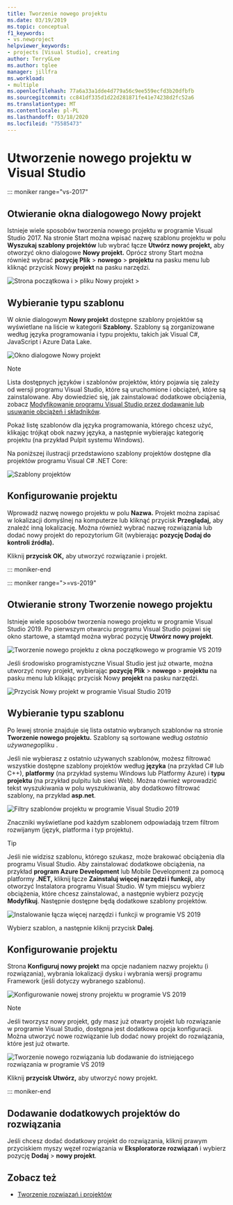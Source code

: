 ```yaml
---
title: Tworzenie nowego projektu
ms.date: 03/19/2019
ms.topic: conceptual
f1_keywords:
- vs.newproject
helpviewer_keywords:
- projects [Visual Studio], creating
author: TerryGLee
ms.author: tglee
manager: jillfra
ms.workload:
- multiple
ms.openlocfilehash: 77a6a33a1dde4d779a56c9ee559ecfd3b20dfbfb
ms.sourcegitcommit: cc841df335d1d22d281871fe41e74238d2fc52a6
ms.translationtype: MT
ms.contentlocale: pl-PL
ms.lasthandoff: 03/18/2020
ms.locfileid: "75585473"
---
```

# <a name="create-a-new-project-in-visual-studio"></a>Utworzenie nowego projektu w Visual Studio

::: moniker range="vs-2017"

## <a name="open-the-new-project-dialog"></a>Otwieranie okna dialogowego Nowy projekt

Istnieje wiele sposobów tworzenia nowego projektu w programie Visual Studio 2017. Na stronie Start można wpisać nazwę szablonu projektu w polu **Wyszukaj szablony projektów** lub wybrać łącze **Utwórz nowy projekt,** aby otworzyć okno dialogowe **Nowy projekt.** Oprócz strony Start można również wybrać **pozycję Plik** > **nowego** > **projektu** na pasku menu lub kliknąć przycisk Nowy **projekt** na pasku narzędzi.

![Strona początkowa i > pliku Nowy projekt >](./media/vside-newproject1.png)

## <a name="select-a-template-type"></a>Wybieranie typu szablonu

W oknie dialogowym **Nowy projekt** dostępne szablony projektów są wyświetlane na liście w kategorii **Szablony.** Szablony są zorganizowane według języka programowania i typu projektu, takich jak Visual C#, JavaScript i Azure Data Lake.

![Okno dialogowe Nowy projekt](./media/vside-newproject-templates-list.png)

> [!NOTE]
> Lista dostępnych języków i szablonów projektów, który pojawia się zależy od wersji programu Visual Studio, które są uruchomione i obciążeń, które są zainstalowane. Aby dowiedzieć się, jak zainstalować dodatkowe obciążenia, zobacz [Modyfikowanie programu Visual Studio przez dodawanie lub usuwanie obciążeń i składników](../install/modify-visual-studio.md).

Pokaż listę szablonów dla języka programowania, którego chcesz użyć, klikając trójkąt obok nazwy języka, a następnie wybierając kategorię projektu (na przykład Pulpit systemu Windows).

Na poniższej ilustracji przedstawiono szablony projektów dostępne dla projektów programu Visual C# .NET Core:

![Szablony projektów](./media/new-project-dialog-net-core.png)

## <a name="configure-your-project"></a>Konfigurowanie projektu

Wprowadź nazwę nowego projektu w polu **Nazwa.** Projekt można zapisać w lokalizacji domyślnej na komputerze lub kliknąć przycisk **Przeglądaj,** aby znaleźć inną lokalizację. Można również wybrać nazwę rozwiązania lub dodać nowy projekt do repozytorium Git (wybierając **pozycję Dodaj do kontroli źródła).**

Kliknij **przycisk OK,** aby utworzyć rozwiązanie i projekt.

::: moniker-end

::: moniker range=">=vs-2019"

## <a name="open-the-create-a-new-project-page"></a>Otwieranie strony Tworzenie nowego projektu

Istnieje wiele sposobów tworzenia nowego projektu w programie Visual Studio 2019. Po pierwszym otwarciu programu Visual Studio pojawi się okno startowe, a stamtąd można wybrać pozycję **Utwórz nowy projekt**.

![Tworzenie nowego projektu z okna początkowego w programie VS 2019](media/vs-2019/start-window-create-new-project.png)

Jeśli środowisko programistyczne Visual Studio jest już otwarte, można utworzyć nowy projekt, wybierając **pozycję Plik** > **nowego** > **projektu** na pasku menu lub klikając przycisk Nowy **projekt** na pasku narzędzi.

![Przycisk Nowy projekt w programie Visual Studio 2019](media/vs-2019/new-project-button.png)

## <a name="select-a-template-type"></a>Wybieranie typu szablonu

Po lewej stronie znajduje się lista ostatnio wybranych szablonów na stronie **Tworzenie nowego projektu.** Szablony są sortowane według *ostatnio używanego*pliku .

Jeśli nie wybierasz z ostatnio używanych szablonów, możesz filtrować wszystkie dostępne szablony projektów według **języka** (na przykład C# lub C++), **platformy** (na przykład systemu Windows lub Platformy Azure) i **typu projektu** (na przykład pulpitu lub sieci Web). Można również wprowadzić tekst wyszukiwania w polu wyszukiwania, aby dodatkowo filtrować szablony, na przykład **asp.net**.

![Filtry szablonów projektu w programie Visual Studio 2019](media/vs-2019/create-new-project-filters.png)

Znaczniki wyświetlane pod każdym szablonem odpowiadają trzem filtrom rozwijanym (język, platforma i typ projektu).

> [!TIP]
> Jeśli nie widzisz szablonu, którego szukasz, może brakować obciążenia dla programu Visual Studio. Aby zainstalować dodatkowe obciążenia, na przykład **program Azure Development** lub Mobile Development za pomocą platformy **.NET,** kliknij łącze **Zainstaluj więcej narzędzi i funkcji,** aby otworzyć Instalatora programu Visual Studio. W tym miejscu wybierz obciążenia, które chcesz zainstalować, a następnie wybierz pozycję **Modyfikuj**. Następnie dostępne będą dodatkowe szablony projektów.
>
> ![Instalowanie łącza więcej narzędzi i funkcji w programie VS 2019](media/vs-2019/install-more-tools-features.png)

Wybierz szablon, a następnie kliknij przycisk **Dalej**.

## <a name="configure-your-project"></a>Konfigurowanie projektu

Strona **Konfiguruj nowy projekt** ma opcje nadaniem nazwy projektu (i rozwiązania), wybrania lokalizacji dysku i wybrania wersji programu Framework (jeśli dotyczy wybranego szablonu).

![Konfigurowanie nowej strony projektu w programie VS 2019](media/vs-2019/configure-new-project.png)

> [!NOTE]
> Jeśli tworzysz nowy projekt, gdy masz już otwarty projekt lub rozwiązanie w programie Visual Studio, dostępna jest dodatkowa opcja konfiguracji. Można utworzyć nowe rozwiązanie lub dodać nowy projekt do rozwiązania, które jest już otwarte.
>
> ![Tworzenie nowego rozwiązania lub dodawanie do istniejącego rozwiązania w programie VS 2019](media/vs-2019/configure-new-project-solution.png)

Kliknij **przycisk Utwórz,** aby utworzyć nowy projekt.

::: moniker-end

## <a name="add-additional-projects-to-a-solution"></a>Dodawanie dodatkowych projektów do rozwiązania

Jeśli chcesz dodać dodatkowy projekt do rozwiązania, kliknij prawym przyciskiem myszy węzeł rozwiązania w **Eksploratorze rozwiązań** i wybierz pozycję **Dodaj** > **nowy projekt**.

## <a name="see-also"></a>Zobacz też

- [Tworzenie rozwiązań i projektów](creating-solutions-and-projects.md)
